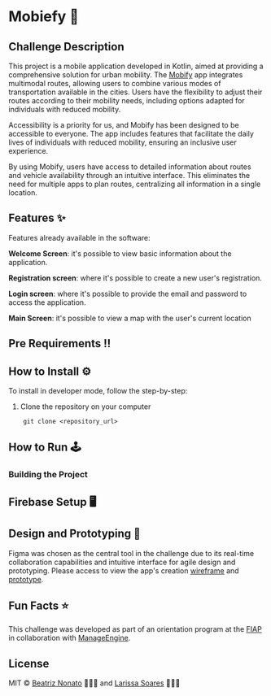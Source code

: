 # Mobiefy 🛵

## Challenge Description
This project is a mobile application developed in Kotlin, aimed at providing a comprehensive solution for urban mobility. The [Mobify](https://mobiefy.netlify.app) app integrates multimodal routes, allowing users to combine various modes of transportation available in the cities. Users have the 
flexibility to adjust their routes according to their mobility needs, including options adapted for individuals with reduced mobility.

Accessibility is a priority for us, and Mobify has been designed to be accessible to everyone. The app includes features that facilitate the daily lives of individuals with reduced mobility, ensuring an inclusive user experience.

By using Mobify, users have access to detailed information about routes and vehicle availability through an intuitive interface. This eliminates the need for multiple apps to plan routes, centralizing all information in a single location.

## Features ✨
Features already available in the software:

**Welcome Screen**: it's possible to view basic information about the application.

**Registration screen**: where it's possible to create a new user's registration.

**Login screen**: where it's possible to provide the email and password to access the application.

**Main Screen**: it's possible to view a map with the user's current location


## Pre Requirements ‼️


## How to Install ⚙️

To install in developer mode, follow the step-by-step:

1. Clone the repository on your computer
```
    git clone <repository_url>
```


## How to Run 🕹

### Building the Project


## Firebase Setup 🖥


## Design and Prototyping 🎨

Figma was chosen as the central tool in the challenge due to its real-time collaboration capabilities and intuitive interface for agile design and prototyping. Please access to view the app's creation [wireframe](https://www.figma.com/design/4Fj5dHkzcDBgtPvTKKAY0E/MaaS-App?node-id=2116-2025&t=dKvGq7BpwUmAtEh6-1) and [prototype](https://www.figma.com/design/4Fj5dHkzcDBgtPvTKKAY0E/MaaS-App?node-id=2116-2025&t=dKvGq7BpwUmAtEh6-1).


## Fun Facts ⭐

This challenge was developed as part of an orientation program at the [FIAP](https://www.fiap.com.br) in collaboration with [ManageEngine](https://www.manageengine.com).

## License
MIT © [Beatriz Nonato](https://www.linkedin.com/in/beatriznonato/) 👩🏻‍💻 and [Larissa Soares](https://www.linkedin.com/in/larissacsoares/) 👩🏼‍💻
